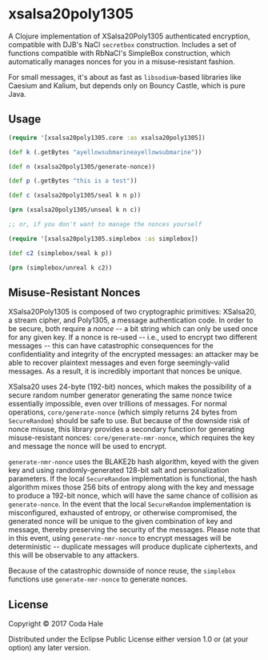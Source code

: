 # xsalsa20poly1305

A Clojure implementation of XSalsa20Poly1305 authenticated encryption,
compatible with DJB's NaCl `secretbox` construction. Includes a set of functions
compatible with RbNaCl's SimpleBox construction, which automatically manages
nonces for you in a misuse-resistant fashion.

For small messages, it's about as fast as `libsodium`-based libraries like
Caesium and Kalium, but depends only on Bouncy Castle, which is pure Java.

## Usage

```clojure
(require '[xsalsa20poly1305.core :as xsalsa20poly1305])

(def k (.getBytes "ayellowsubmarineayellowsubmarine"))

(def n (xsalsa20poly1305/generate-nonce))

(def p (.getBytes "this is a test"))

(def c (xsalsa20poly1305/seal k n p))

(prn (xsalsa20poly1305/unseal k n c))

;; or, if you don't want to manage the nonces yourself

(require '[xsalsa20poly1305.simplebox :as simplebox])

(def c2 (simplebox/seal k p))

(prn (simplebox/unreal k c2))
```

## Misuse-Resistant Nonces

XSalsa20Poly1305 is composed of two cryptographic primitives: XSalsa20, a stream
cipher, and Poly1305, a message authentication code. In order to be secure, both
require a _nonce_ -- a bit string which can only be used once for any given key.
If a nonce is re-used -- i.e., used to encrypt two different messages -- this
can have catastrophic consequences for the confidentiality and integrity of the
encrypted messages: an attacker may be able to recover plaintext messages and
even forge seemingly-valid messages. As a result, it is incredibly important
that nonces be unique.

XSalsa20 uses 24-byte (192-bit) nonces, which makes the possibility of a secure
random number generator generating the same nonce twice essentially impossible,
even over trillions of messages. For normal operations, `core/generate-nonce`
(which simply returns 24 bytes from `SecureRandom`) should be safe to use. But
because of the downside risk of nonce misuse, this library provides a secondary
function for generating misuse-resistant nonces: `core/generate-nmr-nonce`,
which requires the key and message the nonce will be used to encrypt.

`generate-nmr-nonce` uses the BLAKE2b hash algorithm, keyed with the given key
and using randomly-generated 128-bit salt and personalization parameters. If the
local `SecureRandom` implementation is functional, the hash algorithm mixes
those 256 bits of entropy along with the key and message to produce a 192-bit
nonce, which will have the same chance of collision as `generate-nonce`. In the
event that the local `SecureRandom` implementation is misconfigured, exhausted
of entropy, or otherwise compromised, the generated nonce will be unique to the
given combination of key and message, thereby preserving the security of the
messages. Please note that in this event, using `generate-nmr-nonce` to encrypt
messages will be deterministic -- duplicate messages will produce duplicate
ciphertexts, and this will be observable to any attackers.

Because of the catastrophic downside of nonce reuse, the `simplebox` functions
use `generate-nmr-nonce` to generate nonces.

## License

Copyright © 2017 Coda Hale

Distributed under the Eclipse Public License either version 1.0 or (at your
option) any later version.
